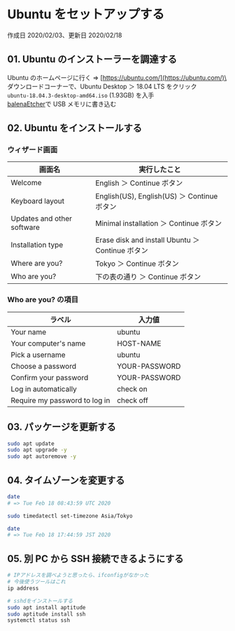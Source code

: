 # Ubuntu をセットアップする

作成日 2020/02/03、更新日 2020/02/18

## 01. Ubuntu のインストーラーを調達する

Ubuntu のホームページに行く => [https://ubuntu.com/](https://ubuntu.com/)\
ダウンロードコーナーで、Ubuntu Desktop ＞ 18.04 LTS をクリック\
`ubuntu-18.04.3-desktop-amd64.iso` (1.93GB) を入手\
[balenaEtcher](https://www.balena.io/etcher/)で USB メモリに書き込む

## 02. Ubuntu をインストールする

### ウィザード画面

| 画面名                     | 実行したこと                                     |
| -------------------------- | ------------------------------------------------ |
| Welcome                    | English ＞ Continue ボタン                       |
| Keyboard layout            | English(US), English(US) ＞ Continue ボタン      |
| Updates and other software | Minimal installation ＞ Continue ボタン          |
| Installation type          | Erase disk and install Ubuntu ＞ Continue ボタン |
| Where are you?             | Tokyo ＞ Continue ボタン                         |
| Who are you?               | 下の表の通り ＞ Continue ボタン                  |

### Who are you? の項目

| ラベル                        | 入力値        |
| ----------------------------- | ------------- |
| Your name                     | ubuntu        |
| Your computer's name          | HOST-NAME     |
| Pick a username               | ubuntu        |
| Choose a password             | YOUR-PASSWORD |
| Confirm your password         | YOUR-PASSWORD |
| Log in automatically          | check on      |
| Require my password to log in | check off     |

## 03. パッケージを更新する

```bash
sudo apt update
sudo apt upgrade -y
sudo apt autoremove -y
```

## 04. タイムゾーンを変更する

```bash
date
# => Tue Feb 18 08:43:59 UTC 2020

sudo timedatectl set-timezone Asia/Tokyo

date
# => Tue Feb 18 17:44:59 JST 2020
```

## 05. 別 PC から SSH 接続できるようにする

```bash
# IPアドレスを調べようと思ったら、ifconfigがなかった
# 今後使うツールはこれ
ip address

# sshdをインストールする
sudo apt install aptitude
sudo aptitude install ssh
systemctl status ssh
```
